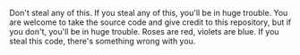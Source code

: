 Don't steal any of this. If you steal any of this, you'll be in huge trouble. You are welcome to take the source code and give credit to this repository, but if you don't, you'll be in huge trouble.
Roses are red, violets are blue. If you steal this code, there's something wrong with you.


